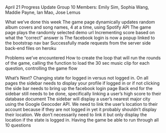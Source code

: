 April 21 Progress Update
Group 10
Members: Emily Sim, Sophia Wang, Maddie Payne, Ian Mao, Jose Lemus


What we’ve done this week
The game page dynamically updates random album covers and song names, 4 at a time, using Spotify API
The game page plays the randomly selected demo url 
Incrementing score based on what the “correct” answer is 
The facebook login is now a popup linked to the bootstrap nav bar 
Successfully made requests from the server side back-end files on heroku

Problems we’ve encountered
How to create the loop that will run the rounds of the game, calling the function to load the 30 sec music clip for each question, controlling the game flow



What’s Next?
Changing state for logged in versus not logged in. On all pages the sidebar needs to display your profile if logged in or if not clicking the side bar needs to bring up the facebook login page
Back end for the sidebar still needs to be done, specifically linking a user’s high score to their database document
The sidebar will display a user’s nearest major city using the Google Geocoder API. We need to link the user’s location to their account because if they are not logged in yet it probably shouldn’t display their location. We don’t necessarily need to link it but only display the location if the state is logged in.
Having the game be able to run through all 10 questions